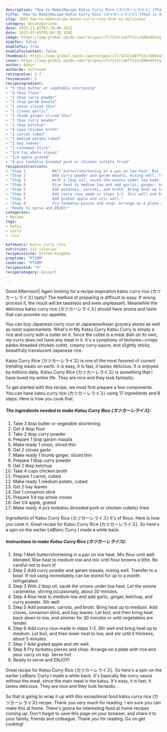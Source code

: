 ```yaml
---
description: "How to Make|Recipe Katsu Curry Rice (カツカーレライス) {That is Delicious"
title: "How to Make|Recipe Katsu Curry Rice (カツカーレライス) {That is Delicious"
slug: 1683-how-to-makerecipe-katsu-curry-rice-that-is-delicious
category: Uncategorized
date: 2022-11-02T07:10:06.361Z
date: 2023-07-05T05:04:28.139Z
image: https://img-global.cpcdn.com/recipes/c7c7123c1a6ff12c/680x482cq70/katsu-curry-rice-カツカーレライス-recipe-main-photo.jpg
hideToc: false
enableToc: true
enableTocContent: false
thumbnail: https://img-global.cpcdn.com/recipes/c7c7123c1a6ff12c/680x482cq70/katsu-curry-rice-カツカーレライス-recipe-main-photo.jpg
cover: https://img-global.cpcdn.com/recipes/c7c7123c1a6ff12c/680x482cq70/katsu-curry-rice-カツカーレライス-recipe-main-photo.jpg
author: Admin
authorAv: notfound
ratingvalue: 3.7
reviewcount: 5
recipeingredient:
- "3 tbsp butter or vegetable shortening"
- "4 tbsp flour"
- "2 tbsp curry powder"
- "1 tbsp garam masala"
- "1 onion sliced thin"
- "2 cloves garlic"
- "1 thumb ginger sliced thin"
- "1 tbsp curry powder"
- "2 tbsp ketchup"
- "4 cups chicken broth"
- "1 carrot cubed"
- "1 medium potato cubed"
- "2 bay leaves"
- "1 cinnamon stick"
- "1/4 tsp whole cloves"
- "1/4 apple grated"
- "4 pcs tonkatsu breaded pork or chicken cutlets fried"
recipeinstructions:
- "Step 1            Melt butter/shortening in a pan on low heat. Mix flour until well blended. Rise heat to medium low and mix until flour browns a little. Be careful not to burn it!"
- "Step 2            Add curry powder and garam masala, mixing well. Transfer to a bowl. If not using immediately can be stored for up to a month refrigerated."
- "Step 3            With 2 tbsp oil, sauté the onions under low heat. Let the onions caramelise, stirring occasionally, about 30 minutes."
- "Step 4            Rise heat to medium low and add garlic, ginger, ketchup, and curry powder. Stir well."
- "Step 5            Add potatoes, carrots, and broth. Bring heat up to medium. Add cloves, cinnamon stick, and bay leaves. Let boil, and then bring heat back down to low, and simmer for 30 minutes or until vegetables are tender."
- "Step 6            Add curry roux made in steps 1–2. Stir well and bring heat up to medium. Let boil, and then lower heat to low, and stir until it thickens, about 5 minutes."
- "Step 7            Add grated apple and stir well."
- "Step 8            Fry tonkatsu pieces and chop. Arrange on a plate with rice and pour curry on top. Serve hot."
- "Ready to serve and ENJOY!"
categories:
- Recipe
tags:
- katsu
- curry
- rice

katakunci: katsu curry rice 
nutrition: 113 calories
recipecuisine: United Kingdom
preptime: "PT19M"
cooktime: "PT50M"
recipeyield: "4"
recipecategory: Dessert

---
```



Good Afternoon| Again looking for a recipe inspiration katsu curry rice (カツカーレライス) tasty? The method of preparing is difficult to easy. If wrong process it, the result will be tasteless and even unpleasant. Meanwhile the delicious katsu curry rice (カツカーレライス) should have aroma and taste that can provoke our appetite.





You can buy Japanese curry roux at Japanese/Asian grocery stores as well as most supermarkets. What&#39;s in My Katsu Curry Katsu Curry is simply a rice and curry with a cutlet on it. Since the cutlet is a meat dish on its own, my curry does not have any meat in it. It&#39;s a symphony of textures—crispy panko-breaded chicken cutlet, creamy curry sauce, and slightly sticky, beautifully translucent Japanese rice.

Katsu Curry Rice (カツカーレライス) is one of the most favored of current trending meals on earth. It is easy, it is fast, it tastes delicious. It is enjoyed by millions daily. Katsu Curry Rice (カツカーレライス) is something that I have loved my entire life. They are nice and they look fantastic.


To get started with this recipe, we must first prepare a few components. You can have katsu curry rice (カツカーレライス) using 17 ingredients and 8 steps. Here is how you cook that.

<!--inarticleads1-->

##### The ingredients needed to make Katsu Curry Rice (カツカーレライス):

1. Take 3 tbsp butter or vegetable shortening
1. Get 4 tbsp flour
1. Take 2 tbsp curry powder
1. Prepare 1 tbsp garam masala
1. Make ready 1 onion, sliced thin
1. Get 2 cloves garlic
1. Make ready 1 thumb ginger, sliced thin
1. Prepare 1 tbsp curry powder
1. Get 2 tbsp ketchup
1. Take 4 cups chicken broth
1. Prepare 1 carrot, cubed
1. Make ready 1 medium potato, cubed
1. Get 2 bay leaves
1. Get 1 cinnamon stick
1. Prepare 1/4 tsp whole cloves
1. Get 1/4 apple, grated
1. Make ready 4 pcs tonkatsu (breaded pork or chicken cutlets) fried


Ingredients of Katsu Curry Rice (カツカーレライス) It&#39;s of Roux. Here is how you cook it. Great recipe for Katsu Curry Rice (カツカーレライス). So here&#39;s a spin on the earlier LeBlanc Curry I made a while back. 

<!--inarticleads2-->

##### Instructions to make Katsu Curry Rice (カツカーレライス):

1. Step 1            Melt butter/shortening in a pan on low heat. Mix flour until well blended. Rise heat to medium low and mix until flour browns a little. Be careful not to burn it!
1. Step 2            Add curry powder and garam masala, mixing well. Transfer to a bowl. If not using immediately can be stored for up to a month refrigerated.
1. Step 3            With 2 tbsp oil, sauté the onions under low heat. Let the onions caramelise, stirring occasionally, about 30 minutes.
1. Step 4            Rise heat to medium low and add garlic, ginger, ketchup, and curry powder. Stir well.
1. Step 5            Add potatoes, carrots, and broth. Bring heat up to medium. Add cloves, cinnamon stick, and bay leaves. Let boil, and then bring heat back down to low, and simmer for 30 minutes or until vegetables are tender.
1. Step 6            Add curry roux made in steps 1–2. Stir well and bring heat up to medium. Let boil, and then lower heat to low, and stir until it thickens, about 5 minutes.
1. Step 7            Add grated apple and stir well.
1. Step 8            Fry tonkatsu pieces and chop. Arrange on a plate with rice and pour curry on top. Serve hot.
1. Ready to serve and ENJOY!

Great recipe for Katsu Curry Rice (カツカーレライス). So here&#39;s a spin on the earlier LeBlanc Curry I made a while back. It&#39;s basically the curry sauce without the meat, since the main meat is the katsu. It&#39;s easy, it is fast, it tastes delicious. They are nice and they look fantastic. 

So that is going to wrap it up with this exceptional food katsu curry rice (カツカーレライス) recipe. Thank you very much for reading. I am sure you can make this at home. There's gonna be interesting food at home recipes coming up. Don't forget to save this page on your browser, and share it to your family, friends and colleague. Thank you for reading. Go on get cooking!
